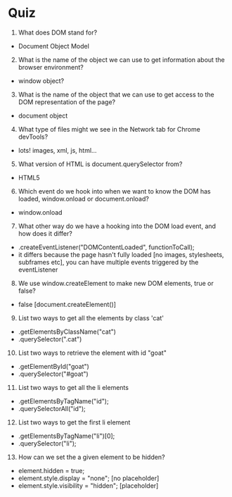 # Quiz

1. What does DOM stand for?
  - Document Object Model

2. What is the name of the object we can use to get information about the browser environment?
  - window object?

3. What is the name of the object that we can use to get access to the DOM representation of the page?
  - document object

4. What type of files might we see in the Network tab for Chrome devTools?
  - lots! images, xml, js, html...

5. What version of HTML is document.querySelector from?
  - HTML5

6. Which event do we hook into when we want to know the DOM has loaded, window.onload or document.onload?
  - window.onload

7. What other way do we have a hooking into the DOM load event, and how does it differ?
  - .createEventListener("DOMContentLoaded", functionToCall);
  - it differs because the page hasn't fully loaded [no images, stylesheets, subframes etc], you can have multiple events triggered by the eventListener

8. We use window.createElement to make new DOM elements, true or false?
  - false [document.createElement()]

9. List two ways to get all the elements by class 'cat'
  - .getElementsByClassName("cat")
  - .querySelector(".cat")

10. List two ways to retrieve the element with id "goat"
  - .getElementById("goat")
  - .querySelector("#goat")

11. List two ways to get all the li elements
  - .getElementsByTagName("id");
  - .querySelectorAll("id");

12. List two ways to get the first li element
  - .getElementsByTagName("li")[0];
  - .querySelector("li");

13. How can we set the a given element to be hidden?
  - element.hidden = true;
  - element.style.display = "none"; [no placeholder]
  - element.style.visibility = "hidden"; [placeholder]
